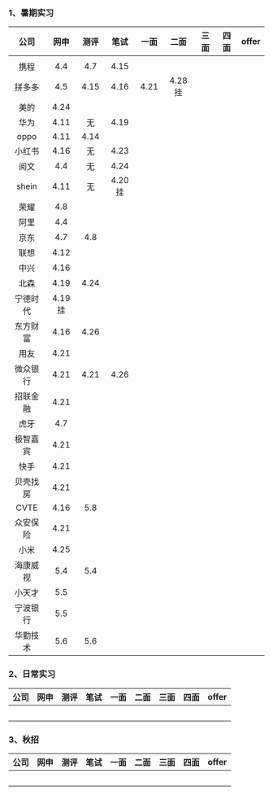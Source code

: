 ### 1、暑期实习

|   公司   |   网申   | 测评 |    笔试    | 一面 |   二面   | 三面 | 四面 | offer |
| :------: | :------: | :--: | :--------: | :--: | :------: | :--: | :--: | :---: |
|          |          |      |            |      |          |      |      |       |
|   携程   |   4.4    | 4.7  |    4.15    |      |          |      |      |       |
|  拼多多  |   4.5    | 4.15 |    4.16    | 4.21 | 4.28  挂 |      |      |       |
|   美的   |   4.24   |      |            |      |          |      |      |       |
|   华为   |   4.11   |  无  |    4.19    |      |          |      |      |       |
|   oppo   |   4.11   | 4.14 |            |      |          |      |      |       |
|  小红书  |   4.16   |  无  |    4.23    |      |          |      |      |       |
|   阅文   |   4.4    |  无  |    4.24    |      |          |      |      |       |
|  shein   |   4.11   |  无  | 4.20    挂 |      |          |      |      |       |
|   荣耀   |   4.8    |      |            |      |          |      |      |       |
|   阿里   |   4.4    |      |            |      |          |      |      |       |
|   京东   |   4.7    | 4.8  |            |      |          |      |      |       |
|   联想   |   4.12   |      |            |      |          |      |      |       |
|   中兴   |   4.16   |      |            |      |          |      |      |       |
|   北森   |   4.19   | 4.24 |            |      |          |      |      |       |
| 宁德时代 | 4.19  挂 |      |            |      |          |      |      |       |
| 东方财富 |   4.16   | 4.26 |            |      |          |      |      |       |
|   用友   |   4.21   |      |            |      |          |      |      |       |
| 微众银行 |   4.21   | 4.21 |    4.26    |      |          |      |      |       |
| 招联金融 |   4.21   |      |            |      |          |      |      |       |
|   虎牙   |   4.7    |      |            |      |          |      |      |       |
| 极智嘉宾 |   4.21   |      |            |      |          |      |      |       |
|   快手   |   4.21   |      |            |      |          |      |      |       |
| 贝壳找房 |   4.21   |      |            |      |          |      |      |       |
|   CVTE   |   4.16   | 5.8  |            |      |          |      |      |       |
| 众安保险 |   4.21   |      |            |      |          |      |      |       |
|   小米   |   4.25   |      |            |      |          |      |      |       |
| 海康威视 |   5.4    | 5.4  |            |      |          |      |      |       |
|  小天才  |   5.5    |      |            |      |          |      |      |       |
| 宁波银行 |   5.5    |      |            |      |          |      |      |       |
| 华勤技术 |   5.6    | 5.6  |            |      |          |      |      |       |





### 2、日常实习



| 公司 | 网申 | 测评 | 笔试 | 一面 | 二面 | 三面 | 四面 | offer |
| :--: | :--: | :--: | :--: | :--: | :--: | :--: | :--: | :---: |
|      |      |      |      |      |      |      |      |       |
|      |      |      |      |      |      |      |      |       |
|      |      |      |      |      |      |      |      |       |
|      |      |      |      |      |      |      |      |       |
|      |      |      |      |      |      |      |      |       |



### 3、秋招



| 公司 | 网申 | 测评 | 笔试 | 一面 | 二面 | 三面 | 四面 | offer |
| :--: | :--: | :--: | :--: | :--: | :--: | :--: | :--: | :---: |
|      |      |      |      |      |      |      |      |       |
|      |      |      |      |      |      |      |      |       |
|      |      |      |      |      |      |      |      |       |
|      |      |      |      |      |      |      |      |       |
|      |      |      |      |      |      |      |      |       |

